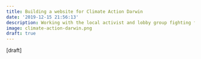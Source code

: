 ```yaml
---
title: Building a website for Climate Action Darwin
date: '2019-12-15 21:56:13'
description: Working with the local activist and lobby group fighting for meaningful climate targets and against onshore fracking.
image: climate-action-darwin.png
draft: true
---
```

\[draft\]